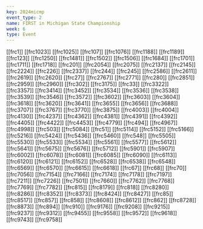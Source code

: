 ```yaml
---
key: 2024micmp
event_type: 2
name: FIRST in Michigan State Championship
week: 6
type: Event
---
```

[[frc1]]
[[frc1023]]
[[frc1025]]
[[frc107]]
[[frc1076]]
[[frc1188]]
[[frc1189]]
[[frc123]]
[[frc1250]]
[[frc1481]]
[[frc1502]]
[[frc1506]]
[[frc1684]]
[[frc1701]]
[[frc1711]]
[[frc1718]]
[[frc201]]
[[frc2054]]
[[frc2075]]
[[frc2137]]
[[frc2145]]
[[frc2224]]
[[frc226]]
[[frc2337]]
[[frc244]]
[[frc245]]
[[frc2586]]
[[frc2611]]
[[frc2619]]
[[frc2620]]
[[frc27]]
[[frc2767]]
[[frc2771]]
[[frc280]]
[[frc2851]]
[[frc2959]]
[[frc2960]]
[[frc302]]
[[frc3175]]
[[frc33]]
[[frc3322]]
[[frc3357]]
[[frc3414]]
[[frc3452]]
[[frc3534]]
[[frc3536]]
[[frc3538]]
[[frc3539]]
[[frc3546]]
[[frc3572]]
[[frc3602]]
[[frc3603]]
[[frc3604]]
[[frc3618]]
[[frc3620]]
[[frc3641]]
[[frc3655]]
[[frc3656]]
[[frc3688]]
[[frc3707]]
[[frc3767]]
[[frc3770]]
[[frc3875]]
[[frc4003]]
[[frc4004]]
[[frc4130]]
[[frc4237]]
[[frc4362]]
[[frc4381]]
[[frc4391]]
[[frc4392]]
[[frc4405]]
[[frc4422]]
[[frc4453]]
[[frc4779]]
[[frc494]]
[[frc4967]]
[[frc4998]]
[[frc503]]
[[frc5084]]
[[frc51]]
[[frc5114]]
[[frc5152]]
[[frc5166]]
[[frc5216]]
[[frc5424]]
[[frc5436]]
[[frc5460]]
[[frc548]]
[[frc5505]]
[[frc5530]]
[[frc5533]]
[[frc5534]]
[[frc5561]]
[[frc5577]]
[[frc5612]]
[[frc5641]]
[[frc5675]]
[[frc5676]]
[[frc5712]]
[[frc5901]]
[[frc5907]]
[[frc6002]]
[[frc6078]]
[[frc6081]]
[[frc6085]]
[[frc6090]]
[[frc6113]]
[[frc6120]]
[[frc6121]]
[[frc6152]]
[[frc6528]]
[[frc6538]]
[[frc6548]]
[[frc6569]]
[[frc6570]]
[[frc6615]]
[[frc6618]]
[[frc67]]
[[frc68]]
[[frc70]]
[[frc7056]]
[[frc7154]]
[[frc7166]]
[[frc7174]]
[[frc7178]]
[[frc7197]]
[[frc7211]]
[[frc7226]]
[[frc7501]]
[[frc7660]]
[[frc7762]]
[[frc7768]]
[[frc7769]]
[[frc7782]]
[[frc815]]
[[frc8179]]
[[frc818]]
[[frc8280]]
[[frc8286]]
[[frc8352]]
[[frc8373]]
[[frc8424]]
[[frc8427]]
[[frc85]]
[[frc8517]]
[[frc857]]
[[frc858]]
[[frc8608]]
[[frc8612]]
[[frc862]]
[[frc8728]]
[[frc8873]]
[[frc894]]
[[frc910]]
[[frc9176]]
[[frc9208]]
[[frc9215]]
[[frc9237]]
[[frc9312]]
[[frc9455]]
[[frc9558]]
[[frc9572]]
[[frc9618]]
[[frc9743]]
[[frc9758]]

